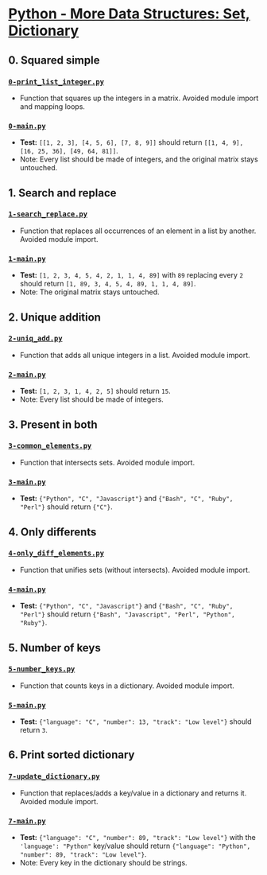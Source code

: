 # [Python - More Data Structures: Set, Dictionary](https://intranet.hbtn.io/projects/2121)

## 0. Squared simple
### [`0-print_list_integer.py`](0-print_list_integer.py)
* Function that squares up the integers in a matrix. Avoided module import and mapping loops.
### [`0-main.py`](0-main.py)
* **Test:** `[[1, 2, 3], [4, 5, 6], [7, 8, 9]]` should return `[[1, 4, 9], [16, 25, 36], [49, 64, 81]]`.
* Note: Every list should be made of integers, and the original matrix stays untouched.

## 1. Search and replace
### [`1-search_replace.py`](1-search_replace.py)
* Function that replaces all occurrences of an element in a list by another. Avoided module import.
### [`1-main.py`](1-main.py)
* **Test:** `[1, 2, 3, 4, 5, 4, 2, 1, 1, 4, 89]` with `89` replacing every `2` should return `[1, 89, 3, 4, 5, 4, 89, 1, 1, 4, 89]`.
* Note: The original matrix stays untouched.

## 2. Unique addition
### [`2-uniq_add.py`](2-uniq_add.py)
* Function that adds all unique integers in a list. Avoided module import.
### [`2-main.py`](2-main.py)
* **Test:** `[1, 2, 3, 1, 4, 2, 5]` should return `15`.
* Note: Every list should be made of integers.

## 3. Present in both
### [`3-common_elements.py`](3-common_elements.py)
* Function that intersects sets. Avoided module import.
### [`3-main.py`](3-main.py)
* **Test:** `{"Python", "C", "Javascript"}` and `{"Bash", "C", "Ruby", "Perl"}` should return `{"C"}`.

## 4. Only differents
### [`4-only_diff_elements.py`](4-only_diff_elements.py)
* Function that unifies sets (without intersects). Avoided module import.
### [`4-main.py`](4-main.py)
* **Test:** `{"Python", "C", "Javascript"}` and `{"Bash", "C", "Ruby", "Perl"}` should return `{"Bash", "Javascript", "Perl", "Python", "Ruby"}`.

## 5. Number of keys
### [`5-number_keys.py`](5-number_keys.py)
* Function that counts keys in a dictionary. Avoided module import.
### [`5-main.py`](5-main.py)
* **Test:** `{"language": "C", "number": 13, "track": "Low level"}` should return `3`.

## 6. Print sorted dictionary
### [`7-update_dictionary.py`](7-update_dictionary.py)
* Function that replaces/adds a key/value in a dictionary and returns it. Avoided module import.
### [`7-main.py`](7-main.py)
* **Test:** `{"language": "C", "number": 89, "track": "Low level"}` with the `'language': "Python"` key/value should return `{"language": "Python", "number": 89, "track": "Low level"}`.
* Note: Every key in the dictionary should be strings.
